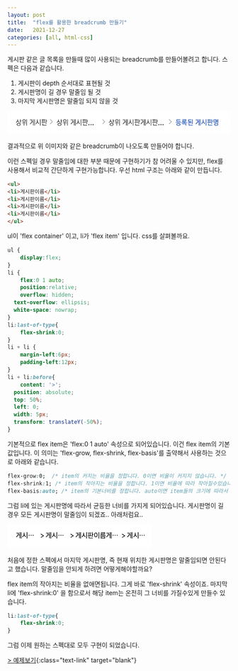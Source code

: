 ```yaml
---
layout: post
title:  "flex를 활용한 breadcrumb 만들기"
date:   2021-12-27
categories: [all, html-css]
---
```


게시판 같은 글 목록을 만들때 많이 사용되는 breadcrumb를 만들어볼려고 합니다.
스펙은 다음과 같습니다.

1) 게시판이 depth 순서대로 표현될 것
2) 게시판명이 길 경우 말줄임 될 것
3) 마지막 게시판명은 말줄임 되지 않을 것

![Demo Image](/assets/20211227-img1.png)

결과적으로 위 이미지와 같은  breadcrumb이 나오도록 만들어야 합니다.


이런 스펙일 경우 말줄임에 대한 부분 때문에 구현하기가 참 어려울 수 있지만,
flex를 사용해서 비교적 간단하게 구현가능합니다.
우선 html 구조는 아래와 같이 만듭니다.

```html
<ul>
<li>게시판이름</li>
<li>게시판이름</li>
<li>게시판이름</li>
<li>게시판이름</li>
</ul>
```

ul이 'flex container' 이고, li가 'flex item' 입니다.
css를 살펴볼까요.

```css
ul {
	display:flex;
}
li {
	flex:0 1 auto;
	position:relative;
	overflow: hidden;
  text-overflow: ellipsis;
  white-space: nowrap;
}
li:last-of-type{
	flex-shrink:0;
}
li + li {
	margin-left:6px;
	padding-left:12px;
}
li + li:before{
	content: '>';
  position: absolute;
  top: 50%;
  left: 0;
  width: 5px;
  transform: translateY(-50%);
}
```

기본적으로 flex item은 'flex:0 1 auto' 속성으로 되어있습니다. 이건 flex  item의 기본값입니다.
이 의미는 'flex-grow, flex-shrink, flex-basis'를 출약해서 사용하는 것으로 아래와 같습니다.

```css
flex-grow:0;  /* item의 커지는 비율을 정합니다. 0이면 비율이 커지지 않습니다. */
flex-shrink:1; /* item의 작아지는 비율을 정합니다. 1이면 비율에 따라 작아질수있습니다. */
flex-basis:auto; /* item의 기본너비를 정합니다. auto이면 item들의 크기에 따라서 유동적으로 변합니다. */
```

그럼 li에 있는 게시판명에 따라서 균등한 너비를 가지게 되어있습니다.
게시판명이 길 경우 모든 게시판명이 말줄임이 되겠죠.. 아래처럼요..

![Demo Image](/assets/20211227-img2.png)

처음에 정한 스펙에서 마지막 게시판명, 즉 현재 위치한 게시판명은 말줄임되면 안된다고 했습니다.
말줄임을 안되게 하려면 어떻게해야할까요?

flex item의 작아지는 비율을 없애면됩니다. 그게 바로 'flex-shrink' 속성이죠.
마지막 li에 'flex-shrink:0' 을 함으로서 해당 item는 온전히 그 너비를 가질수있게 만들수 있습니다.

```css
li:last-of-type{
	flex-shrink:0;
}
```

그럼 이제 원하는 스펙대로 모두 구현이 되었습니다.

[> 예제보기](https://codepen.io/niizguy/pen/rNGpaog){:class="text-link" target="blank"}